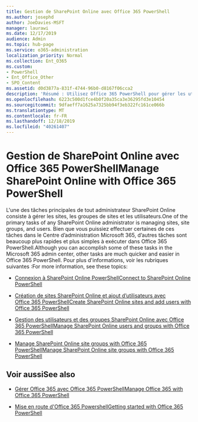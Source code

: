 ```yaml
---
title: Gestion de SharePoint Online avec Office 365 PowerShell
ms.author: josephd
author: JoeDavies-MSFT
manager: laurawi
ms.date: 12/17/2019
audience: Admin
ms.topic: hub-page
ms.service: o365-administration
localization_priority: Normal
ms.collection: Ent_O365
ms.custom:
- PowerShell
- Ent_Office_Other
- SPO_Content
ms.assetid: d0d3877a-831f-4744-96b0-d8167f06cca2
description: 'Résumé : Utilisez Office 365 PowerShell pour gérer les utilisateurs, les groupes et les groupes de sites SharePoint Online.'
ms.openlocfilehash: 6223c500d1fce4b0f20a35ca3e36295fd3e10454
ms.sourcegitcommit: 9dfaeff7a1625a7325bb94f3eb322fc161ce066b
ms.translationtype: MT
ms.contentlocale: fr-FR
ms.lasthandoff: 12/18/2019
ms.locfileid: "40261407"
---
```

# <a name="manage-sharepoint-online-with-office-365-powershell"></a><span data-ttu-id="cd8e8-103">Gestion de SharePoint Online avec Office 365 PowerShell</span><span class="sxs-lookup"><span data-stu-id="cd8e8-103">Manage SharePoint Online with Office 365 PowerShell</span></span>

<span data-ttu-id="cd8e8-104">L'une des tâches principales de tout administrateur SharePoint Online consiste à gérer les sites, les groupes de sites et les utilisateurs.</span><span class="sxs-lookup"><span data-stu-id="cd8e8-104">One of the primary tasks of any SharePoint Online administrator is managing sites, site groups, and users.</span></span> <span data-ttu-id="cd8e8-105">Bien que vous puissiez effectuer certaines de ces tâches dans le Centre d’administration Microsoft 365, d’autres tâches sont beaucoup plus rapides et plus simples à exécuter dans Office 365 PowerShell.</span><span class="sxs-lookup"><span data-stu-id="cd8e8-105">Although you can accomplish some of these tasks in the Microsoft 365 admin center, other tasks are much quicker and easier in Office 365 PowerShell.</span></span> <span data-ttu-id="cd8e8-106">Pour plus d'informations, voir les rubriques suivantes :</span><span class="sxs-lookup"><span data-stu-id="cd8e8-106">For more information, see these topics:</span></span>

- [<span data-ttu-id="cd8e8-107">Connexion à SharePoint Online PowerShell</span><span class="sxs-lookup"><span data-stu-id="cd8e8-107">Connect to SharePoint Online PowerShell</span></span>](https://docs.microsoft.com/powershell/sharepoint/sharepoint-online/connect-sharepoint-online?view=sharepoint-ps)
  
- [<span data-ttu-id="cd8e8-108">Création de sites SharePoint Online et ajout d’utilisateurs avec Office 365 PowerShell</span><span class="sxs-lookup"><span data-stu-id="cd8e8-108">Create SharePoint Online sites and add users with Office 365 PowerShell</span></span>](create-sharepoint-sites-and-add-users-with-powershell.md)
    
- [<span data-ttu-id="cd8e8-109">Gestion des utilisateurs et des groupes SharePoint Online avec Office 365 PowerShell</span><span class="sxs-lookup"><span data-stu-id="cd8e8-109">Manage SharePoint Online users and groups with Office 365 PowerShell</span></span>](manage-sharepoint-users-and-groups-with-powershell.md)
    
- [<span data-ttu-id="cd8e8-110">Manage SharePoint Online site groups with Office 365 PowerShell</span><span class="sxs-lookup"><span data-stu-id="cd8e8-110">Manage SharePoint Online site groups with Office 365 PowerShell</span></span>](manage-sharepoint-site-groups-with-powershell.md)
    
## <a name="see-also"></a><span data-ttu-id="cd8e8-111">Voir aussi</span><span class="sxs-lookup"><span data-stu-id="cd8e8-111">See also</span></span>

- [<span data-ttu-id="cd8e8-112">Gérer Office 365 avec Office 365 PowerShell</span><span class="sxs-lookup"><span data-stu-id="cd8e8-112">Manage Office 365 with Office 365 PowerShell</span></span>](manage-office-365-with-office-365-powershell.md)

- [<span data-ttu-id="cd8e8-113">Mise en route d'Office 365 Powershell</span><span class="sxs-lookup"><span data-stu-id="cd8e8-113">Getting started with Office 365 PowerShell</span></span>](getting-started-with-office-365-powershell.md)
